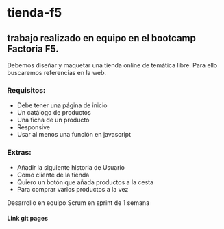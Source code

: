 # **tienda-f5**
## trabajo realizado en equipo en el bootcamp Factoría F5.

Debemos diseñar y maquetar una tienda online de temática libre.
Para ello buscaremos referencias en la web.

### Requisitos:

- Debe tener una página de inicio
- Un catálogo de productos
- Una ficha de un producto
- Responsive
- Usar al menos una función en javascript

### Extras:

- Añadir la siguiente historia de Usuario
- Como cliente de la tienda
- Quiero un botón que añada productos a la cesta
- Para comprar varios productos a la vez

Desarrollo en equipo Scrum en sprint de 1 semana

#### Link git pages




 
